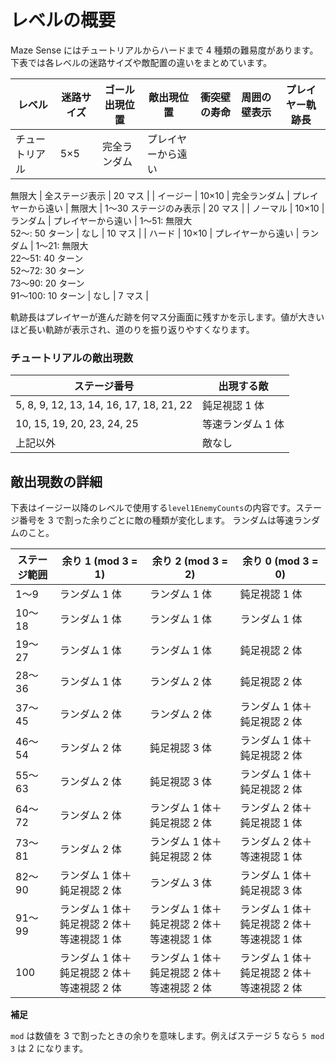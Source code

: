 # レベルの概要

Maze Sense にはチュートリアルからハードまで 4 種類の難易度があります。下表では各レベルの迷路サイズや敵配置の違いをまとめています。

| レベル         | 迷路サイズ | ゴール出現位置           | 敵出現位置         | 衝突壁の寿命                                                                                       | 周囲の壁表示           | プレイヤー軌跡長 |
| -------------- | ---------- | ------------------------ | ------------------ | -------------------------------------------------------------------------------------------------- | ---------------------- | ---------------- |
| チュートリアル | 5×5        | 完全ランダム             | プレイヤーから遠い |
無限大
                   | 全ステージ表示  | 20 マス          |
| イージー       | 10×10      | 完全ランダム             | プレイヤーから遠い | 無限大                                                                                             | 1〜30 ステージのみ表示 | 20 マス          |
| ノーマル       | 10×10      | ランダム                 | プレイヤーから遠い | 1〜51: 無限大<br>52〜: 50 ターン                                                                   | なし                   | 10 マス          |
| ハード         | 10×10      | プレイヤーから遠い       | ランダム           | 1〜21: 無限大<br>22〜51: 40 ターン<br>52〜72: 30 ターン<br>73〜90: 20 ターン<br>91〜100: 10 ターン | なし                   | 7 マス           |

軌跡長はプレイヤーが進んだ跡を何マス分画面に残すかを示します。値が大きいほど長い軌跡が表示され、道のりを振り返りやすくなります。

### チュートリアルの敵出現数

| ステージ番号                                   | 出現する敵        |
| ---------------------------------------------- | ----------------- |
| 5, 8, 9, 12, 13, 14, 16, 17, 18, 21, 22       | 鈍足視認 1 体     |
| 10, 15, 19, 20, 23, 24, 25                    | 等速ランダム 1 体 |
| 上記以外                                       | 敵なし            |

## 敵出現数の詳細

下表はイージー以降のレベルで使用する`level1EnemyCounts`の内容です。ステージ番号を 3 で割った余りごとに敵の種類が変化します。
ランダムは等速ランダムのこと。

| ステージ範囲 | 余り 1 (mod 3 = 1)                          | 余り 2 (mod 3 = 2)                          | 余り 0 (mod 3 = 0)                          |
| ------------ | ------------------------------------------- | ------------------------------------------- | ------------------------------------------- |
| 1〜9         | ランダム 1 体                               | ランダム 1 体                               | 鈍足視認 1 体                               |
| 10〜18       | ランダム 1 体                               | ランダム 1 体                               | ランダム 1 体                               |
| 19〜27       | ランダム 1 体                               | ランダム 1 体                               | 鈍足視認 2 体                               |
| 28〜36       | ランダム 1 体                               | ランダム 2 体                               | 鈍足視認 2 体                               |
| 37〜45       | ランダム 2 体                               | ランダム 2 体                               | ランダム 1 体＋鈍足視認 2 体                |
| 46〜54       | ランダム 2 体                               | 鈍足視認 3 体                               | ランダム 1 体＋鈍足視認 2 体                |
| 55〜63       | ランダム 2 体                               | 鈍足視認 3 体                               | ランダム 1 体＋鈍足視認 2 体                |
| 64〜72       | ランダム 2 体                               | ランダム 1 体＋鈍足視認 2 体                | ランダム 2 体＋鈍足視認 1 体                |
| 73〜81       | ランダム 2 体                               | ランダム 1 体＋鈍足視認 2 体                | ランダム 2 体＋等速視認 1 体                |
| 82〜90       | ランダム 1 体＋鈍足視認 2 体                | ランダム 3 体                               | ランダム 1 体＋鈍足視認 3 体                |
| 91〜99       | ランダム 1 体＋鈍足視認 2 体＋等速視認 1 体 | ランダム 1 体＋鈍足視認 2 体＋等速視認 1 体 | ランダム 1 体＋鈍足視認 2 体＋等速視認 1 体 |
| 100          | ランダム 1 体＋鈍足視認 2 体＋等速視認 2 体 | ランダム 1 体＋鈍足視認 2 体＋等速視認 2 体 | ランダム 1 体＋鈍足視認 2 体＋等速視認 2 体 |

**補足**

`mod` は数値を 3 で割ったときの余りを意味します。例えばステージ 5 なら `5 mod 3` は 2 になります。

